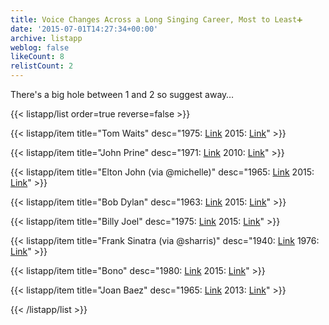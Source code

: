 ```yaml
---
title: Voice Changes Across a Long Singing Career, Most to Least➕
date: '2015-07-01T14:27:34+00:00'
archive: listapp
weblog: false
likeCount: 8
relistCount: 2
---
```


There's a big hole between 1 and 2 so suggest away…

<!--more-->

{{< listapp/list order=true reverse=false >}}

   {{< listapp/item title="Tom Waits"
      desc="1975: [Link](http://bit.ly/1g4Bs5n)   2015: [Link](http://bit.ly/1NuyMIK)" >}}

   {{< listapp/item title="John Prine"
      desc="1971: [Link](http://bit.ly/1Klfciy)    2010: [Link](http://bit.ly/1R0ND3O)" >}}

   {{< listapp/item title="Elton John (via @michelle)"
      desc="1965: [Link](http://bit.ly/1BYz3D1)    2015: [Link](http://bit.ly/1RS9DJe)" >}}

   {{< listapp/item title="Bob Dylan"
      desc="1963: [Link](http://bit.ly/1Iox8sJ)    2015: [Link](http://bit.ly/1ef5S3H)" >}}

   {{< listapp/item title="Billy Joel"
      desc="1975: [Link](http://bit.ly/1eWNu0r)    2015: [Link](http://bit.ly/1GWbHwL)" >}}

   {{< listapp/item title="Frank Sinatra (via @sharris)"
      desc="1940: [Link](http://bit.ly/1RS9DJe)     1976: [Link](http://bit.ly/1RSaQjQ)" >}}

   {{< listapp/item title="Bono"
      desc="1980: [Link](http://bit.ly/1KlfsOB)    2015: [Link](http://bit.ly/1NuAkT1)" >}}

   {{< listapp/item title="Joan Baez"
      desc="1965: [Link](http://bit.ly/1GN9aBK)    2013: [Link](http://bit.ly/1R0OZeM)" >}}

{{< /listapp/list >}}
